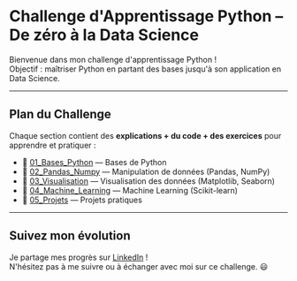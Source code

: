 #  Challenge d'Apprentissage Python – De zéro à la Data Science

Bienvenue dans mon challenge d'apprentissage Python !  
 Objectif : maîtriser Python en partant des bases jusqu'à son application en Data Science.

---

##  Plan du Challenge

Chaque section contient des **explications + du code + des exercices** pour apprendre et pratiquer :

- 📂 [01_Bases_Python](./01_Bases_Python) — Bases de Python  
- 📂 [02_Pandas_Numpy](./02_Pandas_Numpy) — Manipulation de données (Pandas, NumPy)  
- 📂 [03_Visualisation](./03_Visualisation) — Visualisation des données (Matplotlib, Seaborn)  
- 📂 [04_Machine_Learning](./04_Machine_Learning) — Machine Learning (Scikit-learn)  
- 📂 [05_Projets](./05_Projets) — Projets pratiques

---

##  Suivez mon évolution

Je partage mes progrès sur [LinkedIn](https://www.linkedin.com/in/narcisse-dalko-ab070b2a4) !  
N'hésitez pas à me suivre ou à échanger avec moi sur ce challenge. 😃
